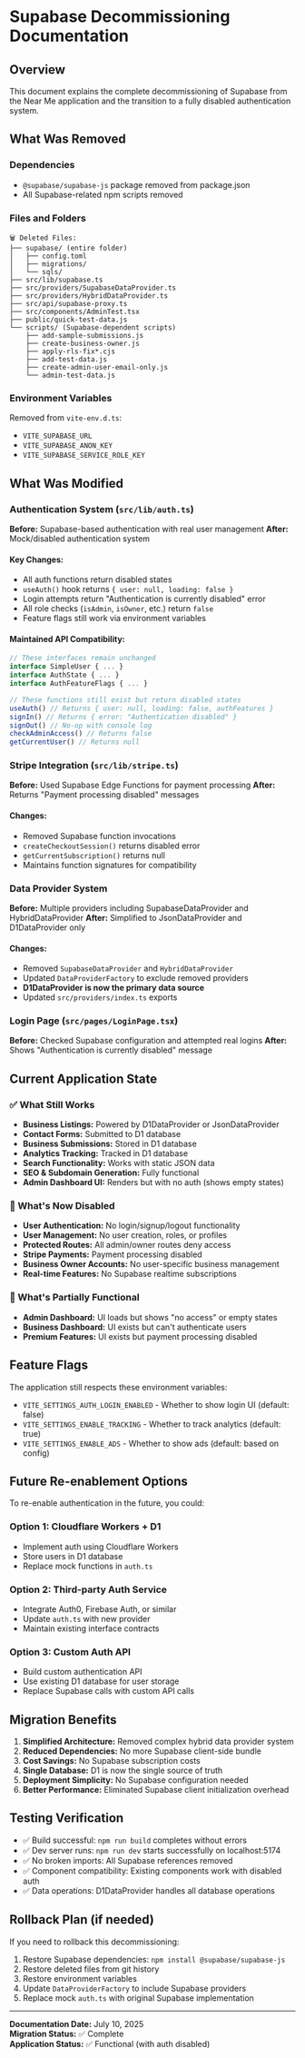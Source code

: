 # Supabase Decommissioning Documentation

## Overview
This document explains the complete decommissioning of Supabase from the Near Me application and the transition to a fully disabled authentication system.

## What Was Removed

### Dependencies
- `@supabase/supabase-js` package removed from package.json
- All Supabase-related npm scripts removed

### Files and Folders
```
🗑️ Deleted Files:
├── supabase/ (entire folder)
│   ├── config.toml
│   ├── migrations/
│   └── sqls/
├── src/lib/supabase.ts
├── src/providers/SupabaseDataProvider.ts
├── src/providers/HybridDataProvider.ts
├── src/api/supabase-proxy.ts
├── src/components/AdminTest.tsx
├── public/quick-test-data.js
└── scripts/ (Supabase-dependent scripts)
    ├── add-sample-submissions.js
    ├── create-business-owner.js
    ├── apply-rls-fix*.cjs
    ├── add-test-data.js
    ├── create-admin-user-email-only.js
    └── admin-test-data.js
```

### Environment Variables
Removed from `vite-env.d.ts`:
- `VITE_SUPABASE_URL`
- `VITE_SUPABASE_ANON_KEY`
- `VITE_SUPABASE_SERVICE_ROLE_KEY`

## What Was Modified

### Authentication System (`src/lib/auth.ts`)
**Before:** Supabase-based authentication with real user management
**After:** Mock/disabled authentication system

#### Key Changes:
- All auth functions return disabled states
- `useAuth()` hook returns `{ user: null, loading: false }`
- Login attempts return "Authentication is currently disabled" error
- All role checks (`isAdmin`, `isOwner`, etc.) return `false`
- Feature flags still work via environment variables

#### Maintained API Compatibility:
```typescript
// These interfaces remain unchanged
interface SimpleUser { ... }
interface AuthState { ... }
interface AuthFeatureFlags { ... }

// These functions still exist but return disabled states
useAuth() // Returns { user: null, loading: false, authFeatures }
signIn() // Returns { error: "Authentication disabled" }
signOut() // No-op with console log
checkAdminAccess() // Returns false
getCurrentUser() // Returns null
```

### Stripe Integration (`src/lib/stripe.ts`)
**Before:** Used Supabase Edge Functions for payment processing
**After:** Returns "Payment processing disabled" messages

#### Changes:
- Removed Supabase function invocations
- `createCheckoutSession()` returns disabled error
- `getCurrentSubscription()` returns null
- Maintains function signatures for compatibility

### Data Provider System
**Before:** Multiple providers including SupabaseDataProvider and HybridDataProvider
**After:** Simplified to JsonDataProvider and D1DataProvider only

#### Changes:
- Removed `SupabaseDataProvider` and `HybridDataProvider`
- Updated `DataProviderFactory` to exclude removed providers
- **D1DataProvider is now the primary data source**
- Updated `src/providers/index.ts` exports

### Login Page (`src/pages/LoginPage.tsx`)
**Before:** Checked Supabase configuration and attempted real logins
**After:** Shows "Authentication is currently disabled" message

## Current Application State

### ✅ What Still Works
- **Business Listings:** Powered by D1DataProvider or JsonDataProvider
- **Contact Forms:** Submitted to D1 database
- **Business Submissions:** Stored in D1 database
- **Analytics Tracking:** Tracked in D1 database
- **Search Functionality:** Works with static JSON data
- **SEO & Subdomain Generation:** Fully functional
- **Admin Dashboard UI:** Renders but with no auth (shows empty states)

### 🚫 What's Now Disabled
- **User Authentication:** No login/signup/logout functionality
- **User Management:** No user creation, roles, or profiles
- **Protected Routes:** All admin/owner routes deny access
- **Stripe Payments:** Payment processing disabled
- **Business Owner Accounts:** No user-specific business management
- **Real-time Features:** No Supabase realtime subscriptions

### 🔧 What's Partially Functional
- **Admin Dashboard:** UI loads but shows "no access" or empty states
- **Business Dashboard:** UI exists but can't authenticate users
- **Premium Features:** UI exists but payment processing disabled

## Feature Flags
The application still respects these environment variables:
- `VITE_SETTINGS_AUTH_LOGIN_ENABLED` - Whether to show login UI (default: false)
- `VITE_SETTINGS_ENABLE_TRACKING` - Whether to track analytics (default: true)
- `VITE_SETTINGS_ENABLE_ADS` - Whether to show ads (default: based on config)

## Future Re-enablement Options

To re-enable authentication in the future, you could:

### Option 1: Cloudflare Workers + D1
- Implement auth using Cloudflare Workers
- Store users in D1 database
- Replace mock functions in `auth.ts`

### Option 2: Third-party Auth Service
- Integrate Auth0, Firebase Auth, or similar
- Update `auth.ts` with new provider
- Maintain existing interface contracts

### Option 3: Custom Auth API
- Build custom authentication API
- Use existing D1 database for user storage
- Replace Supabase calls with custom API calls

## Migration Benefits

1. **Simplified Architecture:** Removed complex hybrid data provider system
2. **Reduced Dependencies:** No more Supabase client-side bundle
3. **Cost Savings:** No Supabase subscription costs
4. **Single Database:** D1 is now the single source of truth
5. **Deployment Simplicity:** No Supabase configuration needed
6. **Better Performance:** Eliminated Supabase client initialization overhead

## Testing Verification

- ✅ Build successful: `npm run build` completes without errors
- ✅ Dev server runs: `npm run dev` starts successfully on localhost:5174
- ✅ No broken imports: All Supabase references removed
- ✅ Component compatibility: Existing components work with disabled auth
- ✅ Data operations: D1DataProvider handles all database operations

## Rollback Plan (if needed)

If you need to rollback this decommissioning:

1. Restore Supabase dependencies: `npm install @supabase/supabase-js`
2. Restore deleted files from git history
3. Restore environment variables
4. Update `DataProviderFactory` to include Supabase providers
5. Replace mock `auth.ts` with original Supabase implementation

---

**Documentation Date:** July 10, 2025  
**Migration Status:** ✅ Complete  
**Application Status:** ✅ Functional (with auth disabled)
